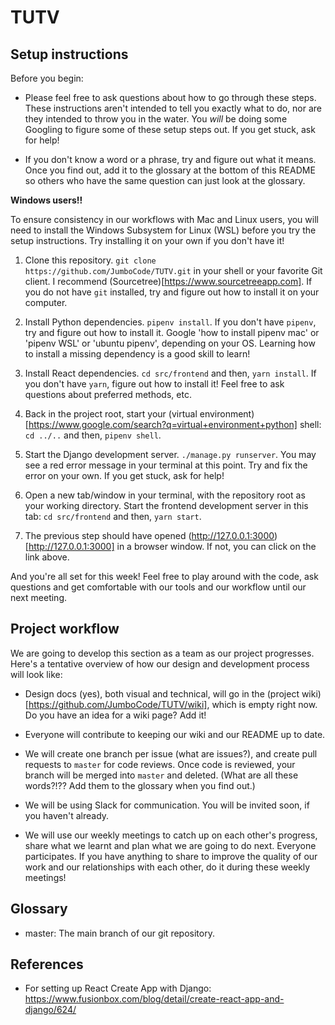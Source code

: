 # TUTV

## Setup instructions

Before you begin:

 - Please feel free to ask questions about how to go through these steps. These instructions
   aren't intended to tell you exactly what to do, nor are they intended to throw you in the water.
   You *will* be doing some Googling to figure some of these setup steps out. If you get stuck,
   ask for help!

 - If you don't know a word or a phrase, try and figure out what it means. Once you find out,
   add it to the glossary at the bottom of this README so others who have the same question
   can just look at the glossary.

**Windows users!!**

To ensure consistency in our workflows with Mac and Linux users, you will need to install
the Windows Subsystem for Linux (WSL) before you try the setup instructions. Try installing
it on your own if you don't have it!

 1. Clone this repository. `git clone https://github.com/JumboCode/TUTV.git` in your shell or
    your favorite Git client. I recommend (Sourcetree)[https://www.sourcetreeapp.com]. If you
    do not have `git` installed, try and figure out how to install it on your computer.

 2. Install Python dependencies. `pipenv install`. If you don't have `pipenv`, try and figure out
    how to install it. Google 'how to install pipenv mac' or 'pipenv WSL' or 'ubuntu pipenv',
    depending on your OS. Learning how to install a missing dependency is a good skill to learn!

 3. Install React dependencies. `cd src/frontend` and then, `yarn install`. If you don't have
    `yarn`, figure out how to install it! Feel free to ask questions about preferred methods, etc.

 4. Back in the project root, start your (virtual environment)
    [https://www.google.com/search?q=virtual+environment+python] shell:
    `cd ../..` and then, `pipenv shell`.

 5. Start the Django development server. `./manage.py runserver`. You may see a red error message
    in your terminal at this point. Try and fix the error on your own. If you get stuck, ask for
    help!

 6. Open a new tab/window in your terminal, with the repository root as your working directory.
    Start the frontend development server in this tab: `cd src/frontend` and then, `yarn start`.

 7. The previous step should have opened (http://127.0.0.1:3000)[http://127.0.0.1:3000] in a browser
    window. If not, you can click on the link above.

And you're all set for this week! Feel free to play around with the code, ask questions and get
comfortable with our tools and our workflow until our next meeting.

## Project workflow

We are going to develop this section as a team as our project progresses. Here's a tentative overview
of how our design and development process will look like:

 - Design docs (yes), both visual and technical, will go in the (project wiki)
   [https://github.com/JumboCode/TUTV/wiki], which is empty right now. Do you have an idea for a wiki
   page? Add it!

 - Everyone will contribute to keeping our wiki and our README up to date.

 - We will create one branch per issue (what are issues?), and create pull requests to `master` for
  code reviews. Once code is reviewed, your branch will be merged into `master` and deleted. (What are
  all these words?!?? Add them to the glossary when you find out.)

 - We will be using Slack for communication. You will be invited soon, if you haven't already.

 - We will use our weekly meetings to catch up on each other's progress, share what we learnt and
   plan what we are going to do next. Everyone participates. If you have anything to share to improve
   the quality of our work and our relationships with each other, do it during these weekly meetings! 

## Glossary

 - master: The main branch of our git repository.

## References

 - For setting up React Create App with Django: https://www.fusionbox.com/blog/detail/create-react-app-and-django/624/
